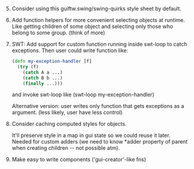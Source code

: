 5.  Consider using this guiftw.swing/swing-quirks style sheet by default.

6.  Add function helpers for more convenient selecting objects at
    runtime. Like getting children of some object and selecting only
    those who belong to some group. (think of more)

7.  SWT: Add support for custom function running inside swt-loop to
    catch exceptions. Then user could write function like:

    ```clj
    (defn my-exception-handler [f]
      (try (f)
        (catch A a ...)
        (catch B b ...)
        (finally ...)))
    ```

    and invoke swt-loop like (swt-loop my-exception-handler)

    Alternative version: user writes only function that gets
    exceptions as a argument. (less likely, user have less control)

8.  Consider caching computed styles for objects.

    It'll preserve style in a map in gui state so we could reuse it
    later. Needed for custom adders (we need to know *adder property
    of parent when creating children -- not possible atm).

9.  Make easy to write components ('gui-creator'-like fns)
